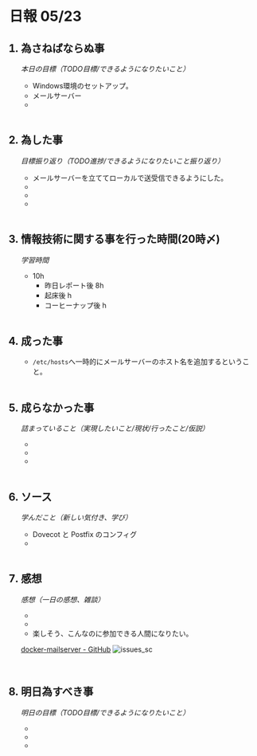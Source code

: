 # 日報 05/23


<ol>

## <li>為さねばならぬ事</li>

*本日の目標（TODO目標/できるようになりたいこと）*

  - Windows環境のセットアップ。
  - メールサーバー
  - 

<br>

## <li>為した事</li>

*目標振り返り（TODO進捗/できるようになりたいこと振り返り）*

  - メールサーバーを立ててローカルで送受信できるようにした。
  - 
  - 
  - 

<br>


## <li>情報技術に関する事を行った時間(20時〆)</li>

*学習時間*

  - 10h
    - 昨日レポート後 8h
    - 起床後 h
    - コーヒーナップ後 h

<br>


## <li>成った事</li>

  - `/etc/hosts`へ一時的にメールサーバーのホスト名を追加するということ。

<br>


## <li>成らなかった事</li>

*詰まっていること（実現したいこと/現状/行ったこと/仮説）*

  - 
  - 
  - 

<br>


## <li>ソース</li>

*学んだこと（新しい気付き、学び）*

  - Dovecot と Postfix のコンフィグ
  - 

<br>


## <li>感想</li>

*感想（一日の感想、雑談）*

  - 
  - 
  - 楽しそう、こんなのに参加できる人間になりたい。

  [docker-mailserver - GitHub](https://github.com/docker-mailserver/docker-mailserver/issues)
  ![issues_sc](https://gyazo.com/1212686e90d2d211031900d31e6a64cc.png)

<br>


## <li>明日為すべき事</li>

*明日の目標（TODO目標/できるようになりたいこと）*

  - 
  - 
  - 

<!-- end -->

<br>

</ol>


